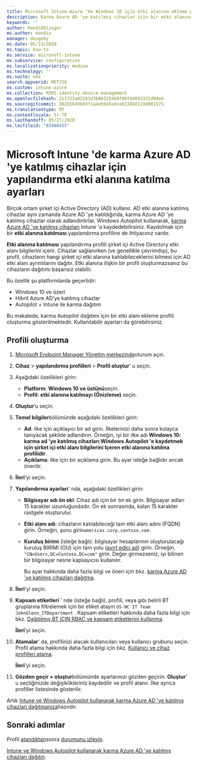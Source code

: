 ```yaml
---
title: Microsoft Intune-Azure 'da Windows 10 için etki alanına ekleme profili ayarları | Microsoft Docs
description: Karma Azure AD 'ye katılmış cihazlar için bir etki alanına katılma cihaz yapılandırma profili oluşturun. Windows Autopilot ve Microsoft Intune ile sağlanan cihazlara şirket içi Active Directory etki alanı bilgilerini dağıtmak için bu profili kullanın.
keywords: ''
author: MandiOhlinger
ms.author: mandia
manager: dougeby
ms.date: 05/13/2020
ms.topic: how-to
ms.service: microsoft-intune
ms.subservice: configuration
ms.localizationpriority: medium
ms.technology: ''
ms.suite: ems
search.appverid: MET150
ms.custom: intune-azure
ms.collection: M365-identity-device-management
ms.openlocfilehash: 211722a02183d3b86525468f907d4093331d9de6
ms.sourcegitcommit: 302556d3b03f1a4eb9a5a9ce6138b8119d901575
ms.translationtype: MT
ms.contentlocale: tr-TR
ms.lasthandoff: 05/27/2020
ms.locfileid: "83988435"
---
```

# <a name="configuration-domain-join-settings-for-hybrid-azure-ad-joined-devices-in-microsoft-intune"></a>Microsoft Intune 'de karma Azure AD 'ye katılmış cihazlar için yapılandırma etki alanına katılma ayarları

Birçok ortam şirket içi Active Directory (AD) kullanır. AD etki alanına katılmış cihazlar aynı zamanda Azure AD 'ye katıldığında, karma Azure AD 'ye katılmış cihazlar olarak adlandırılırlar. Windows Autopilot kullanarak, [karma Azure AD 'ye katılmış cihazları](../enrollment/windows-autopilot-hybrid.md) Intune 'a kaydedebilirsiniz. Kaydolmak için bir **etki alanına katılması** yapılandırma profiline de ihtiyacınız vardır.

**Etki alanına katılması** yapılandırma profili şirket içi Active Directory etki alanı bilgilerini içerir. Cihazlar sağlanırken (ve genellikle çevrimdışı), bu profil, cihazların hangi şirket içi etki alanına katılabileceklerini bilmesi için AD etki alanı ayrıntılarını dağıtır. Etki alanına ilişkin bir profil oluşturmazsanız bu cihazların dağıtımı başarısız olabilir.

Bu özellik şu platformlarda geçerlidir:

- Windows 10 ve üzeri
- Hibrit Azure AD’ye katılmış cihazlar
- Autopilot + Intune ile karma dağıtım

Bu makalede, karma Autopilot dağıtımı için bir etki alanı ekleme profili oluşturma gösterilmektedir. Kullanılabilir ayarları da görebilirsiniz.

## <a name="create-the-profile"></a>Profili oluşturma

1. [Microsoft Endpoint Manager Yönetim merkezinde](https://go.microsoft.com/fwlink/?linkid=2109431)oturum açın.
2. **Cihaz**  >  **yapılandırma profilleri**  >  **Profil oluştur**' u seçin.
3. Aşağıdaki özellikleri girin:

    - **Platform**: **Windows 10 ve üstünü**seçin.
    - **Profil**: **etki alanına katılmayı (Önizleme)** seçin.

4. **Oluştur**’u seçin.
5. **Temel bilgiler**bölümünde aşağıdaki özellikleri girin:

    - **Ad**: ilke için açıklayıcı bir ad girin. İlkelerinizi daha sonra kolayca tanıyacak şekilde adlandırın. Örneğin, iyi bir ilke adı **Windows 10: karma ad 'ye katılmış cihazları Windows Autopilot 'e kaydetmek için şirket içi etki alanı bilgilerini Içeren etki alanına katılma profilidir**.
    - **Açıklama**: ilke için bir açıklama girin. Bu ayar isteğe bağlıdır ancak önerilir.

6. **İleri**’yi seçin.
7. **Yapılandırma ayarları**' nda, aşağıdaki özellikleri girin:

    - **Bilgisayar adı ön eki**: Cihaz adı için bir ön ek girin. Bilgisayar adları 15 karakter uzunluğundadır. Ön ek sonrasında, kalan 15 karakter rastgele oluşturulur.
    - **Etki alanı adı**: cihazların katılabileceği tam etki alanı adını (FQDN) girin. Örneğin, şunu girin`americas.corp.contoso.com.`
    - **Kuruluş birimi** (isteğe bağlı): bilgisayar hesaplarının oluşturulacağı kuruluş BIRIMI (OU) için tam yolu ([ayırt edici ad](https://docs.microsoft.com/windows/win32/ad/object-names-and-identities#distinguished-name)) girin. Örneğin, `"CN=Users,DC=Contoso,DC=com"` girin. Değer girmezseniz, iyi bilinen bir bilgisayar nesne kapsayıcısı kullanılır.

      Bu ayar hakkında daha fazla bilgi ve öneri için bkz. [karma Azure AD 'ye katılmış cihazları dağıtma](../enrollment/windows-autopilot-hybrid.md).

8. **İleri**’yi seçin.

9. **Kapsam etiketleri** ' nde (isteğe bağlı), profili, veya gıbı belirli BT gruplarına filtrelemek için bir etiket atayın `US-NC IT Team` `JohnGlenn_ITDepartment` . Kapsam etiketleri hakkında daha fazla bilgi için bkz. [Dağıtılmış BT IÇIN RBAC ve kapsam etiketlerini kullanma](../fundamentals/scope-tags.md).

    **İleri**’yi seçin.

10. **Atamalar**' da, profilinizi alacak kullanıcıları veya kullanıcı grubunu seçin. Profil atama hakkında daha fazla bilgi için bkz. [Kullanıcı ve cihaz profilleri atama](device-profile-assign.md).

    **İleri**’yi seçin.

11. **Gözden geçir + oluştur**bölümünde ayarlarınızı gözden geçirin. **Oluştur**' u seçtiğinizde değişiklikleriniz kaydedilir ve profil atanır. İlke ayrıca profiller listesinde gösterilir.

Artık [Intune ve Windows Autopilot kullanarak karma Azure AD 'ye katılmış cihazları dağıtmanıza](../enrollment/windows-autopilot-hybrid.md)hazırdır.

## <a name="next-steps"></a>Sonraki adımlar

Profil [atandıktan](device-profile-assign.md)sonra [durumunu izleyin](device-profile-monitor.md).

[Intune ve Windows Autopilot kullanarak karma Azure AD 'ye katılmış cihazları dağıtın](../enrollment/windows-autopilot-hybrid.md).
